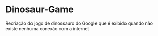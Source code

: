 # Dinosaur-Game
Recriação do jogo de dinossauro do Google que é exibido quando não existe nenhuma conexão com a internet

